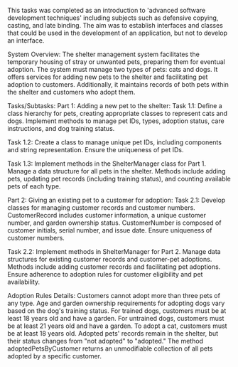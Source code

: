 This tasks was completed as an introduction to 'advanced software development techniques' including subjects such as defensive copying, casting, and late binding. The aim was to establish interfaces and classes that could be used in the development of an application, but not to develop an interface.

System Overview:
  The shelter management system facilitates the temporary housing of stray or unwanted pets, preparing them for eventual adoption. The system must manage two types of pets: cats and dogs. It offers services for adding new pets to the shelter and facilitating pet adoption to customers. Additionally, it maintains records of both pets within the shelter and customers who adopt them.

Tasks/Subtasks:
Part 1: Adding a new pet to the shelter:
Task 1.1:
Define a class hierarchy for pets, creating appropriate classes to represent cats and dogs.
Implement methods to manage pet IDs, types, adoption status, care instructions, and dog training status.

Task 1.2:
Create a class to manage unique pet IDs, including components and string representation.
Ensure the uniqueness of pet IDs.

Task 1.3:
Implement methods in the ShelterManager class for Part 1.
Manage a data structure for all pets in the shelter.
Methods include adding pets, updating pet records (including training status), and counting available pets of each type.

Part 2: Giving an existing pet to a customer for adoption:
Task 2.1:
Develop classes for managing customer records and customer numbers.
CustomerRecord includes customer information, a unique customer number, and garden ownership status.
CustomerNumber is composed of customer initials, serial number, and issue date.
Ensure uniqueness of customer numbers.

Task 2.2:
Implement methods in ShelterManager for Part 2.
Manage data structures for existing customer records and customer-pet adoptions.
Methods include adding customer records and facilitating pet adoptions.
Ensure adherence to adoption rules for customer eligibility and pet availability.

Adoption Rules Details:
Customers cannot adopt more than three pets of any type.
Age and garden ownership requirements for adopting dogs vary based on the dog's training status.
For trained dogs, customers must be at least 18 years old and have a garden.
For untrained dogs, customers must be at least 21 years old and have a garden.
To adopt a cat, customers must be at least 18 years old.
Adopted pets' records remain in the shelter, but their status changes from "not adopted" to "adopted."
The method adoptedPetsByCustomer returns an unmodifiable collection of all pets adopted by a specific customer.
